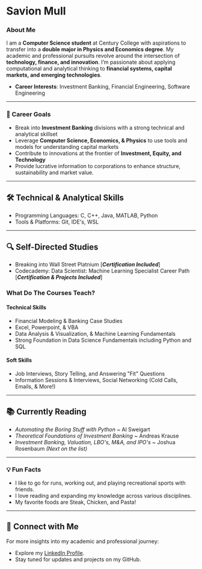 # **Savion Mull**  

### About Me  
I am a **Computer Science student** at Century College with aspirations to transfer into a **double major in Physics and Economics degree**. My academic and professional pursuits revolve around the intersection of **technology, finance, and innovation**. I’m passionate about applying computational and analytical thinking to **financial systems, capital markets, and emerging technologies**. 

- **Career Interests**: Investment Banking, Financial Engineering, Software Engineering 

---

### 💼 Career Goals  
- Break into **Investment Banking** divisions with a strong technical and analytical skillset  
- Leverage **Computer Science, Economics, & Physics** to use tools and models for understanding capital markets
- Contribute to innovations at the frontier of **Investment, Equity, and Technology**  
- Provide lucrative information to corporations to enhance structure, sustainability and market value. 

---

## 🛠️ Technical & Analytical Skills  
- Programming Languages: C, C++, Java, MATLAB, Python 
- Tools & Platforms: Git, IDE's, WSL

---

## 🔍 Self-Directed Studies  
- Breaking into Wall Street Platnium    [***Certification Included***]
- Codecademy: Data Scientist: Machine Learning Specialist Career Path   [***Certification & Projects Included***]

### What Do The Courses Teach? 
#### Technical Skills
- Financial Modeling & Banking Case Studies
- Excel, Powerpoint, & VBA 
- Data Analysis & Visualization, & Machine Learning Fundamentals
- Strong Foundation in Data Science Fundamentals including Python and SQL 
#### Soft Skills
- Job Interviews, Story Telling, and Answering "Fit" Questions
- Information Sessions & Interviews, Social Networking (Cold Calls, Emails, & More!)
---

## 📚 Currently Reading  
- *Automating the Boring Stuff with Python* ~ Al Sweigart  
- *Theoretical Foundations of Investment Banking* ~ Andreas Krause  
- *Investment Banking, Valuation, LBO's, M&A, and IPO's* ~ Joshua Rosenbaum *(Next on the list)* 

---

### 💡 Fun Facts  
- I like to go for runs, working out, and playing recreational sports with friends. 
- I love reading and expanding my knowledge across various disciplines. 
- My favorite foods are Steak, Chicken, and Pasta!

---

## 📢 Connect with Me  
For more insights into my academic and professional journey:  
- Explore my [LinkedIn Profile](https://www.linkedin.com/in/savion-m-9a9439324/).
- Stay tuned for updates and projects on my GitHub.
